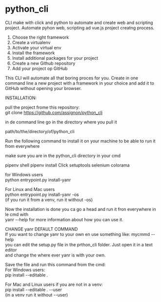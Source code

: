 # python_cli
CLI make with click and python to automate and create web and scripting project.
Automate pyhon web, scripting ad vue.js project creatng process.

  1. Choose the right framework
  2. Create a virtualenv
  3. Activate your virtual env
  4. Install the framework
  5. Install additional packages for your project
  6. Create a new Github repository
  7. Add your project op GitHub
  
This CLI will automate all that boring proces for you.
Create in one command line a new project with a framework in your choice and add it to GitHub without opening your browser.

INSTALLATION:

pull the project frome this repository:  
git clone https://github.com/assignon/python_cli

in de command line go in the directory where you pull it 

path/to/the/directory/of/python_cli

Run the following command to install it on your machine to be able to run it from everywhere 

make sure you are in the python_cli directory in your cmd </br>

pipenv shell
pipenv install Click setuptools selenium colorama

for Windows users</br>
python entrypoint.py install-yanr</br>

For Linux and Mac users </br>
python entrypoint.py install-yanr -os </br>
(if you run it from a venv, run it without -os) </br>

Now the installation is done you ca go a head and run it fron everywhere in le cmd with </br>
yanr --help for more information about how you can use it.</br> 

CHANGE yanr DEFAULT COMMAND </br>
If you want to change yanr to your own en use something like: mycmmd --help </br>
you can edit the setup.py file in the prthon_cli folder. Just open it in a text editor </br> 
and change the where ever yanr is with your own.</br> 

Save the file and run this command from the cmd:</br> 
For Windows users:</br> 
pip install --editable . </br>

For Mac and Linux users if you are not in a venv:</br> 
pip install --editable . --user</br> 
(in a venv run it without --user) 
